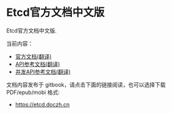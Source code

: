 # Etcd官方文档中文版

Etcd官方文档中文版.

当前内容：

* [官方文档(翻译)](documentation/index.md)
* [API参考文档(翻译)](api/index.md)
* [并发API参考文档(翻译)](api-concurrency/index.md)

文档内容发布于 gitbook，请点击下面的链接阅读，也可以选择下载 PDF/epub/mobi 格式:

- https://etcd.doczh.cn

